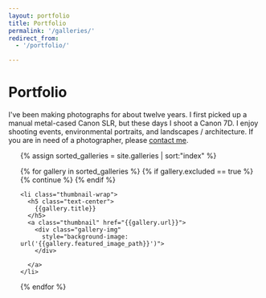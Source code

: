 ```yaml
---
layout: portfolio
title: Portfolio
permalink: '/galleries/'
redirect_from:
  - '/portfolio/'

---
```


<h1> Portfolio </h1>

<div class="row">
  <div class="col-md-10">
    <p> I've been making photographs for about twelve years. I first picked up a manual metal-cased Canon SLR, but these days I shoot a Canon 7D. I enjoy shooting events, environmental portraits, and landscapes / architecture. If you are in need of a photographer, please <a href="/contact/"> contact me</a>.
    </p>
  </div>
</div>

<ul class="gallery index-gallery">
  {% assign sorted_galleries = site.galleries | sort:"index" %}

  {% for gallery in sorted_galleries %}
    {% if gallery.excluded == true %}
      {% continue %}
    {% endif %}

    <li class="thumbnail-wrap">
      <h5 class="text-center">
        {{gallery.title}}
      </h5>
      <a class="thumbnail" href="{{gallery.url}}">
        <div class="gallery-img"
          style="background-image: url('{{gallery.featured_image_path}}')">
        </div>

      </a>
    </li>
  {% endfor %}
</ul>
